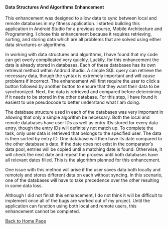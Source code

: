 #### Data Structures And Algorithms Enhancement

This enhancement was designed to allow data to sync between local and remote databases in my fitness application.  I started building this application in Android Studio for a previous course, Mobile Architecture and Programming.  I chose this enhancement because it requires retrieving, sorting, and storing data which are all problems that are solved using either data structures or algorithms.

In working with data structures and algorithms, I have found that my code can get overly complicated very quickly.  Luckily, for this enhancement the data is already stored in databases.  Each of these databases has its own retrieval method within Android Studio.  A simple SQL query can retrieve the necessary data, though the syntax is extremely important and will cause problems if incorrect.
The enhancement will first require the user to click a button followed by another button to ensure that they want their data to be synchronized.  Next, the data is retrieved and compared before determining if it needs to be stored in the other database.  For this step, I have found it easiest to use pseudocode to better understand what I am doing.  

The database structure used in each of the databases was very important in allowing that only a simple algorithm be necessary.  Both the local and remote databases have user IDs as well as entry IDs stored for every data entry, though the entry IDs will definitely not match up.  To complete the task, only user data is retrieved that belongs to the specified user.  The data is then sorted by entry ID. One database will then have its date compared to the other database's date. If the date does not exist in the comparator’s data pool, entries will be copied until a matching date is found. Otherwise, it will check the next date and repeat the process until both databases have all relevant dates filled. This is the algorithm planned for this enhancement. 

One issue with this method will arise if the user saves data both locally and remotely and stores different data on each without syncing.  In this scenario, one of the databases will have to take precedence over the other resulting in some data loss.

Although I did not finish this enhancement, I do not think it will be difficult to implement once all of the bugs are worked out of my project.  Until the application can function using both local and remote users, this enhancement cannot be completed.

[Back to Home Page](/)
